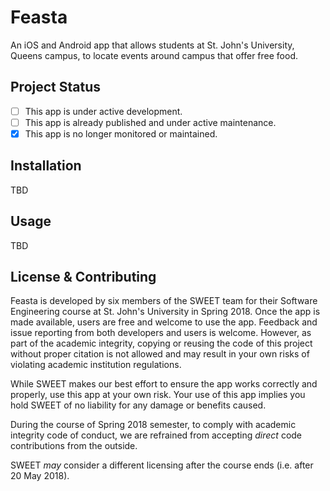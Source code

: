 # Feasta

An iOS and Android app that allows students at St. John's University, Queens campus, to locate events around campus that offer free food.

## Project Status
- [ ] This app is under active development.
- [ ] This app is already published and under active maintenance.
- [x] This app is no longer monitored or maintained.

## Installation
TBD

## Usage
TBD

## License & Contributing
Feasta is developed by six members of the SWEET team for their Software Engineering course at St. John's University in Spring 2018. Once the app is made available, users are free and welcome to use the app. Feedback and issue reporting from both developers and users is welcome. However, as part of the academic integrity, copying or reusing the code of this project without proper citation is not allowed and may result in your own risks of violating academic institution regulations. 

While SWEET makes our best effort to ensure the app works correctly and properly, use this app at your own risk. Your use of this app implies you hold SWEET of no liability for any damage or benefits caused. 

During the course of Spring 2018 semester, to comply with academic integrity code of conduct, we are refrained from accepting *direct* code contributions from the outside.

SWEET *may* consider a different licensing after the course ends (i.e. after 20 May 2018).
